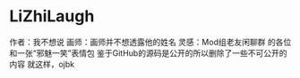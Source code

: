 # LiZhiLaugh
作者：我不想说
画师：画师并不想透露他的姓名
灵感：Mod组老友闲聊群 的各位和一张“邪魅一笑”表情包
鉴于GitHub的源码是公开的所以删除了一些不可公开的内容
就这样，ojbk
